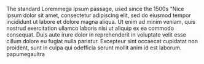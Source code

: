 The standard Loremmega Ipsum passage, used since the 1500s
"Nice ipsum dolor sit amet, consectetur adipiscing elit, sed do eiusmod tempor 
incididunt ut labore et dolore magna aliqua. Ut enim ad minim veniam, quis 
nostrud exercitation ullamco laboris nisi ut aliquip ex ea commodo consequat. Duis 
aute irure dolor in reprehenderit in voluptate velit esse cillum dolore eu 
fugiat nulla pariatur. Excepteur sint 
occaecat cupidatat non proident, sunt in 
culpa qui odefficia serunt mollit anim id 
est laborum. papumegaultra